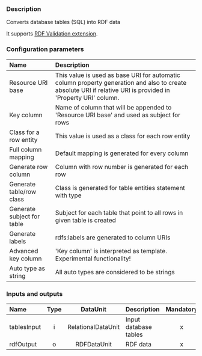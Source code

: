 ### Description

Converts database tables (SQL) into RDF data

It supports [RDF Validation extension](https://grips.semantic-web.at/display/UDDOC/RDF+Validation).


### Configuration parameters

| Name | Description |
|:----|:----|
|Resource URI base | This value is used as base URI for automatic column property generation and also to create absolute URI if relative URI is provided in 'Property URI' column. |
|Key column | Name of column that will be appended to 'Resource URI base' and used as subject for rows |
|Class for a row entity | This value is used as a class for each row entity |
|Full column mapping | Default mapping is generated for every column |
|Generate row column | Column with row number is generated for each row |
|Generate table/row class | Class is generated for table entities statement with type |
|Generate subject for table | Subject for each table that point to all rows in given table is created |
|Generate labels | rdfs:labels are generated to column URIs |
|Advanced key column | 'Key column' is interpreted as template. Experimental functionality! |
|Auto type as string | All auto types are considered to be strings |


### Inputs and outputs

|Name |Type | DataUnit | Description | Mandatory |
|:--------|:------:|:------:|:-------------|:---------------------:|
|tablesInput |i| RelationalDataUnit| Input database tables |x|
|rdfOutput |o| RDFDataUnit | RDF data |x|
